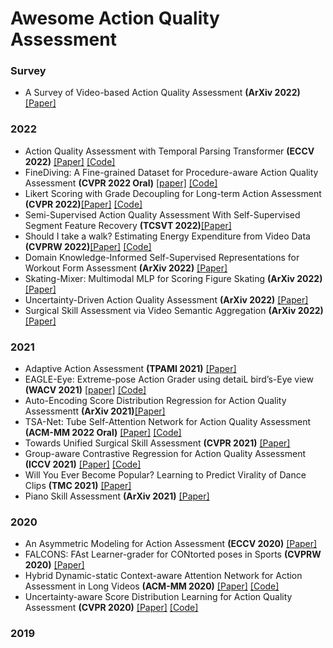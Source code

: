 # Awesome Action Quality Assessment

### Survey
- A Survey of Video-based Action Quality Assessment **(ArXiv 2022)**  [[Paper]](https://arxiv.org/pdf/2204.09271v1.pdf)


### 2022
- Action Quality Assessment with Temporal Parsing Transformer **(ECCV 2022)**  [[Paper]](https://arxiv.org/pdf/2207.09270)  [[Code]](https://github.com/baiyang4/aqa_tpt)
- FineDiving: A Fine-grained Dataset for Procedure-aware Action Quality Assessment **(CVPR 2022 Oral)** [[paper]](https://arxiv.org/pdf/2204.03646.pdf) [[Code]](https://github.com/xujinglin/FineDiving)
- Likert Scoring with Grade Decoupling for Long-term Action Assessment **(CVPR 2022)**[[Paper]](https://openaccess.thecvf.com/content/CVPR2022/papers/Xu_Likert_Scoring_With_Grade_Decoupling_for_Long-Term_Action_Assessment_CVPR_2022_paper.pdf) [[Code]](https://github.com/xuangch/CVPR22_GDLT)
- Semi-Supervised Action Quality Assessment With Self-Supervised Segment Feature Recovery **(TCSVT 2022)**[[Paper]](https://ieeexplore.ieee.org/abstract/document/9682696)
- Should I take a walk? Estimating Energy Expenditure from Video Data **(CVPRW 2022)**[[Paper]](https://openaccess.thecvf.com/content/CVPR2022W/CVPM/papers/Peng_Should_I_Take_a_Walk_Estimating_Energy_Expenditure_From_Video_CVPRW_2022_paper.pdf) [[Code]](https://github.com/KPeng9510/Vid2Burn)
- Domain Knowledge-Informed Self-Supervised Representations for Workout Form Assessment **(ArXiv 2022)** [[Paper]](https://arxiv.org/pdf/2202.14019)
- Skating-Mixer: Multimodal MLP for Scoring Figure Skating **(ArXiv 2022)** [[Paper]](https://arxiv.org/pdf/2203.03990.pdf)
- Uncertainty-Driven Action Quality Assessment **(ArXiv 2022)** [[Paper]](https://arxiv.org/pdf/2207.14513.pdf)
- Surgical Skill Assessment via Video Semantic Aggregation **(ArXiv 2022)** [[Paper]](https://arxiv.org/pdf/2208.02611)

### 2021
- Adaptive Action Assessment **(TPAMI 2021)** [[Paper]](https://ieeexplore.ieee.org/abstract/document/9609694)
- EAGLE-Eye: Extreme-pose Action Grader using detaiL bird’s-Eye view **(WACV 2021)** [[paper]](https://openaccess.thecvf.com/content/WACV2021/papers/Nekoui_EAGLE-Eye_Extreme-Pose_Action_Grader_Using_Detail_Birds-Eye_View_WACV_2021_paper.pdf) [[Code]](https://github.com/MahdiNek/EAGLE-Eye)
- Auto-Encoding Score Distribution Regression for Action Quality Assessmentt **(ArXiv 2021)**[[Paper]](https://arxiv.org/abs/2111.11029)
- TSA-Net: Tube Self-Attention Network for Action Quality Assessment **(ACM-MM 2022 Oral)** [[Paper]](https://arxiv.org/pdf/2201.03746) [[Code]](https://github.com/Shunli-Wang/TSA-Net)
- Towards Unified Surgical Skill Assessment **(CVPR 2021)** [[Paper]](https://openaccess.thecvf.com/content/CVPR2021/papers/Liu_Towards_Unified_Surgical_Skill_Assessment_CVPR_2021_paper.pdf)
- Group-aware Contrastive Regression for Action Quality Assessment **(ICCV 2021)** [[Paper]](http://openaccess.thecvf.com//content/ICCV2021/papers/Yu_Group-Aware_Contrastive_Regression_for_Action_Quality_Assessment_ICCV_2021_paper.pdf) [[Code]](https://github.com/yuxumin/CoRe)
- Will You Ever Become Popular? Learning to Predict Virality of Dance Clips **(TMC 2021)** [[Paper]](https://arxiv.org/pdf/2111.03819v1.pdf)
- Piano Skill Assessment **(ArXiv 2021)** [[Paper]](https://arxiv.org/pdf/2101.04884)

### 2020
- An Asymmetric Modeling for Action Assessment **(ECCV 2020)** [[Paper]](https://www.ecva.net/papers/eccv_2020/papers_ECCV/papers/123750222.pdf)
- FALCONS: FAst Learner-grader for CONtorted poses in Sports **(CVPRW 2020)** [[Paper]](http://openaccess.thecvf.com/content_CVPRW_2020/papers/w53/Nekoui_FALCONS_FAst_Learner-Grader_for_CONtorted_Poses_in_Sports_CVPRW_2020_paper.pdf)
- Hybrid Dynamic-static Context-aware Attention Network for Action Assessment in Long Videos **(ACM-MM 2020)** [[Paper]](https://arxiv.org/pdf/2008.05977v1.pdf) [[Code]](https://github.com/lingan1996/ACTION-NET)
- Uncertainty-aware Score Distribution Learning for Action Quality Assessment **(CVPR 2020)** [[Paper]](https://arxiv.org/pdf/2006.07665v1.pdf) [[Code]](https://github.com/nzl-thu/musdl)

### 2019

